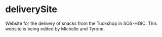 # deliverySite
 Website for the delivery of snacks from the Tuckshop in SOS-HGIC.
 This website is being edited by Michelle and Tyrone.